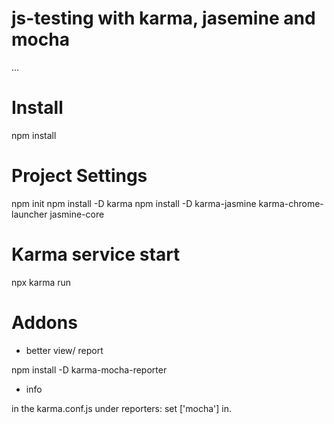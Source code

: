 # js-testing with karma, jasemine and mocha

...

# Install
npm install

# Project Settings
npm init
npm install -D karma
npm install -D karma-jasmine karma-chrome-launcher jasmine-core

# Karma service start
 npx karma run

# Addons 
- better view/ report

npm install -D karma-mocha-reporter
- info

in the karma.conf.js under reporters: set ['mocha'] in.

